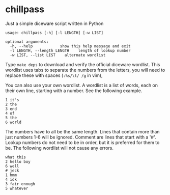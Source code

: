 # chillpass

Just a simple diceware script written in Python

```
usage: chillpass [-h] [-l LENGTH] [-w LIST]

optional arguments:
  -h, --help            show this help message and exit
  -l LENGTH, --length LENGTH    length of lookup number
  -w LIST, --list LIST    alternate wordlist
```

Type `make deps` to download and verify the official diceware wordlist. This wordlist uses tabs to separate the numbers from the letters, you will need to replace these with spaces (`:%s/\t/ /g` in vim),

You can also use your own wordlist. A wordlist is a list of words, each on their own line, starting with a number. See the following example.

```
1 it's
2 the
3 end
4 of
5 the
6 world
```

The numbers have to all be the same length. Lines that contain more than just numbers 1-6 will be ignored. Comment are lines that start with a '\#'. Lookup numbers do not need to be in order, but it is preferred for them to be. The following wordlist will not cause any errors.

```
what this
2 hello boy
6 well
# jeck
1 hmm
4 idk
3 fair enough
5 whatever
```
